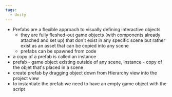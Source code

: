 ```yaml
---
tags:
  - Unity
---
```

- Prefabs are a flexible approach to visually defining interactive objects
	- they are fully fleshed-out game objects (with components already attached and set up) that don't exist in any specific scene but rather exist as an asset that can be copied into any scene
	- prefabs can be spawned from code
- a copy of a prefab is called an instance
- prefab - game object existing outside of any scene, instance - copy of the objet that's placed in a scene
- create prefab by dragging object down from Hierarchy view into the project view
- to instantiate the prefab we need to have an empty game object with the script 